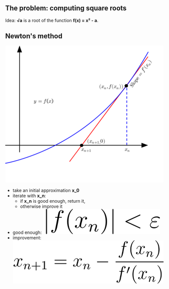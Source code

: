 ## The problem: computing square roots

Idea: **√a** is a root of the function **f(x) = x² - a**.


## Newton's method

![Newton's method](02-newton_iteration.svg)

* take an initial approximation **x_0**
* iterate with **x_n**:
    * if **x_n** is good enough,
                    return it,
    * otherwise improve it
* good enough: ![|f(x_n)| < \varepsilon](02-newton_good_enough.png)
* improvement: ![x_{n+1}=x_{n}-{\frac {f(x_{n})}{f'(x_{n})}}](02-newton_improve.png)


